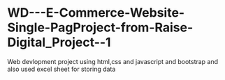 # WD---E-Commerce-Website-Single-PagProject-from-Raise-Digital_Project--1
Web devlopment project using html,css and javascript and bootstrap and also used excel sheet for storing data

